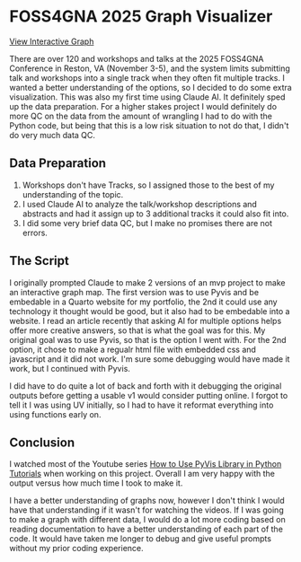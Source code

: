 # FOSS4GNA 2025 Graph Visualizer

[View Interactive Graph](https://www.rachelgugler.com/projects/2025-10-29_foss4g_graph_map/)

There are over 120 and workshops and talks at the 2025 FOSS4GNA Conference in Reston, VA (November 3-5), and the system limits submitting talk and workshops into a single track when they often fit multiple tracks. I wanted a better understanding of the options, so I decided to do some extra visualization. This was also my first time using Claude AI. It definitely sped up the data preparation. For a higher stakes project I would definitely do more QC on the data from the amount of wrangling I had to do with the Python code, but being that this is a low risk situation to not do that, I didn't do very much data QC.

## Data Preparation

1. Workshops don't have Tracks, so I assigned those to the best of my understanding of the topic.
2. I used Claude AI to analyze the talk/workshop descriptions and abstracts and had it assign up to 3 additional tracks it could also fit into.
3. I did some very brief data QC, but I make no promises there are not errors.

## The Script

I originally prompted Claude to make 2 versions of an mvp project to make an interactive graph map. The first version was to use Pyvis and be embedable in a Quarto website for my portfolio, the 2nd it could use any technology it thought would be good, but it also had to be embedable into a website. I read an article recently that asking AI for multiple options helps offer more creative answers, so that is what the goal was for this. My original goal was to use Pyvis, so that is the option I went with. For the 2nd option, it chose to make a regualr html file with embedded css and javascript and it did not work. I'm sure some debugging would have made it work, but I continued with Pyvis.

I did have to do quite a lot of back and forth with it debugging the original outputs before getting a usable v1 would consider putting online. I forgot to tell it I was using UV initially, so I had to have it reformat everything into using functions early on. 

## Conclusion

I watched most of the Youtube series [How to Use PyVis Library in Python Tutorials](https://youtube.com/playlist?list=PL2VXyKi-KpYu7djT-8bDxtylvxznz3WLR&si=EFKfpOAsftlLfuoI) when working on this project. Overall I am very happy with the output versus how much time I took to make it. 

I have a better understanding of graphs now, however I don't think I would have that understanding if it wasn't for watching the videos. If I was going to make a graph with different data, I would do a lot more coding based on reading documentation to have a better understanding of each part of the code. It would have taken me longer to debug and give useful prompts without my prior coding experience.